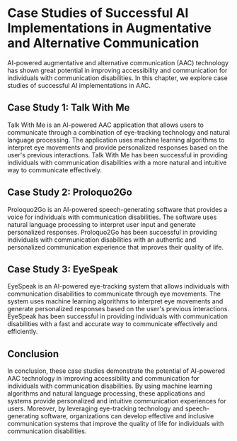 Case Studies of Successful AI Implementations in Augmentative and Alternative Communication
=====================================================================================================================================================================

AI-powered augmentative and alternative communication (AAC) technology has shown great potential in improving accessibility and communication for individuals with communication disabilities. In this chapter, we explore case studies of successful AI implementations in AAC.

Case Study 1: Talk With Me
--------------------------

Talk With Me is an AI-powered AAC application that allows users to communicate through a combination of eye-tracking technology and natural language processing. The application uses machine learning algorithms to interpret eye movements and provide personalized responses based on the user's previous interactions. Talk With Me has been successful in providing individuals with communication disabilities with a more natural and intuitive way to communicate effectively.

Case Study 2: Proloquo2Go
-------------------------

Proloquo2Go is an AI-powered speech-generating software that provides a voice for individuals with communication disabilities. The software uses natural language processing to interpret user input and generate personalized responses. Proloquo2Go has been successful in providing individuals with communication disabilities with an authentic and personalized communication experience that improves their quality of life.

Case Study 3: EyeSpeak
----------------------

EyeSpeak is an AI-powered eye-tracking system that allows individuals with communication disabilities to communicate through eye movements. The system uses machine learning algorithms to interpret eye movements and generate personalized responses based on the user's previous interactions. EyeSpeak has been successful in providing individuals with communication disabilities with a fast and accurate way to communicate effectively and efficiently.

Conclusion
----------

In conclusion, these case studies demonstrate the potential of AI-powered AAC technology in improving accessibility and communication for individuals with communication disabilities. By using machine learning algorithms and natural language processing, these applications and systems provide personalized and intuitive communication experiences for users. Moreover, by leveraging eye-tracking technology and speech-generating software, organizations can develop effective and inclusive communication systems that improve the quality of life for individuals with communication disabilities.

